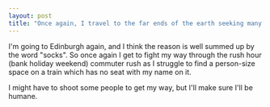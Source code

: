 ```yaml
---
layout: post
title: "Once again, I travel to the far ends of the earth seeking many and various things"
---
```

I'm going to Edinburgh again, and I think the reason is well summed up by the
word "socks". So once again I get to fight my way through the rush hour (bank
holiday weekend) commuter rush as I struggle to find a person-size space on a
train which has no seat with my name on it.

I might have to shoot some people to get my way, but I'll make sure I'll be
humane.
